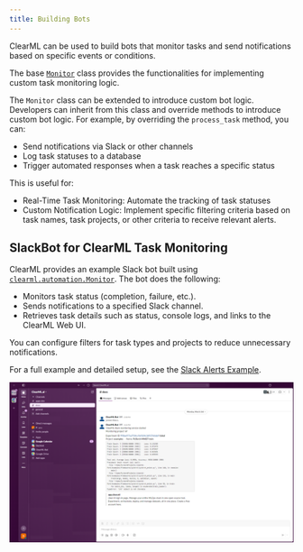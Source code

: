 ```yaml
---
title: Building Bots
---
```


ClearML can be used to build bots that monitor tasks and send notifications based on specific events or conditions.

The base [`Monitor`](https://github.com/clearml/clearml/blob/master/clearml/automation/monitor.py) class provides 
the functionalities for implementing custom task monitoring logic.

The `Monitor` class can be extended to introduce custom bot logic. Developers can inherit from this class and override 
methods to introduce custom bot logic. For example, by overriding the `process_task` method, you 
can:
* Send notifications via Slack or other channels 
* Log task statuses to a database 
* Trigger automated responses when a task reaches a specific status

This is useful for:
* Real-Time Task Monitoring: Automate the tracking of task statuses 
* Custom Notification Logic: Implement specific filtering criteria based on task names, task projects, or other 
  criteria to receive relevant alerts.

## SlackBot for ClearML Task Monitoring

ClearML provides an example Slack bot built using [`clearml.automation.Monitor`](https://github.com/clearml/clearml/blob/master/clearml/automation/monitor.py). The bot does the following:

* Monitors task status (completion, failure, etc.).
* Sends notifications to a specified Slack channel.
* Retrieves task details such as status, console logs, and links to the ClearML Web UI.

You can configure filters for task types and projects to reduce unnecessary notifications.

For a full example and detailed setup, see the [Slack Alerts Example](../guides/services/slack_alerts.md).

![Slack Alerts](../img/examples_slack_alerts.png)